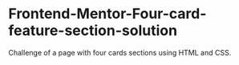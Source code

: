 # Frontend-Mentor-Four-card-feature-section-solution
 Challenge of a page with four cards sections  using HTML and CSS.
